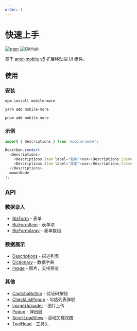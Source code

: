 ```yaml
---
order: 1
---
```


# 快速上手

[![npm][npm]][npm-url] ![GitHub](https://img.shields.io/github/license/doly-dev/mobile-more.svg)

基于 [antd-mobile v5](http://mobile.ant.design/) 扩展移动端 UI 组件。

## 使用

### 安装

```shell
npm install mobile-more
```

```shell
yarn add mobile-more
```

```shell
pnpm add mobile-more
```

### 示例

```javascript
import { Descriptions } from 'mobile-more';

ReactDon.render(
  <Descriptions>
    <Descriptions.Item label="名称">xxx</Descriptions.Item>
    <Descriptions.Item label="类型">xxx</Descriptions.Item>
  </Descriptions>,
  mountNode
);
```

## API

### 数据录入

- [BizForm](/components/biz-form/form) - 表单
- [BizFormItem](/components/biz-form/form-item) - 表单项
- [BizFormArray](/components/biz-form/form-array) - 表单数组

### 数据展示

- [Descriptions](/components/descriptions) - 描述列表
- [Dictionary](/components/dictionary) - 数据字典
- [Image](/components/image) - 图片，支持预览

### 其他

- [CaptchaButton](/components/captcha-button) - 验证码按钮
- [CheckListPopup](/components/check-list-popup) - 勾选列表弹层
- [ImageUploader](/components/image-uploader) - 图片上传
- [Popup](/components/popup) - 弹出层
- [ScrollLoadView](/components/scroll-load-view) - 滚动加载视图
- [ToolHead](/components/tool-head) - 工具头

[npm]: https://img.shields.io/npm/v/mobile-more.svg
[npm-url]: https://npmjs.com/package/mobile-more
[site]: https://doly-dev.github.io/mobile-more/latest/index.html
